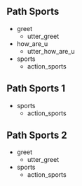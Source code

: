 ## Path Sports
* greet 
    - utter_greet
* how_are_u
    - utter_how_are_u
* sports
    - action_sports

## Path Sports 1
* sports
    - action_sports

## Path Sports 2
* greet 
    - utter_greet
* sports
    - action_sports
